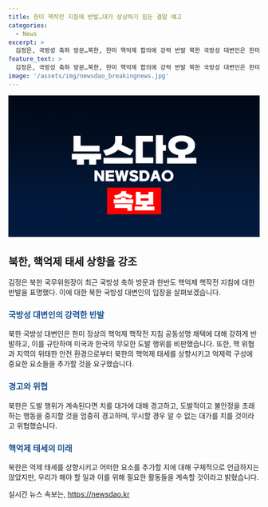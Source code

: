```yaml
---
title: 한미 핵작전 지침에 반발…대가 상상하기 힘든 결말 예고
categories:
  - News
excerpt: >
  김정은, 국방성 축하 방문…북한, 한미 핵억제 합의에 강력 반발 북한 국방성 대변인은 한미 정상의 한반도 핵억제 핵작전 지침 공동성명에 대한 강한 반발을 피력했다. 미국과 한국의 자극적 도발을 비난하며 핵 위협으로 인한 지역 안보 위협을 거론했지만, 상세한 대응책은 언급하지 않았다. 또한, 적대 국가들에 경고를 발하며 대가를 치르게 될 것이라고 위협하였다. 해당 공동성명은 핵전력 기반의 합의와 미국의 핵 자산에 대응하는 내용을 포함하고 있다.
feature_text: >
  김정은, 국방성 축하 방문…북한, 한미 핵억제 합의에 강력 반발 북한 국방성 대변인은 한미 정상의 한반도 핵억제 핵작전 지침 공동성명에 대한 강한 반발을 피력했다. 미국과 한국의 자극적 도발을 비난하며 핵 위협으로 인한 지역 안보 위협을 거론했지만, 상세한 대응책은 언급하지 않았다. 또한, 적대 국가들에 경고를 발하며 대가를 치르게 될 것이라고 위협하였다. 해당 공동성명은 핵전력 기반의 합의와 미국의 핵 자산에 대응하는 내용을 포함하고 있다.
image: '/assets/img/newsdao_breakingnews.jpg'
---
```


<p><img src="/assets/img/newsdao_breakingnews.jpg" alt="pcversion 속보" /></p>

<h2 data-ke-size="size26">북한, 핵억제 태세 상향을 강조</h2>

<p data-ke-size="size16">김정은 북한 국무위원장이 최근 국방성 축하 방문과 한반도 핵억제 핵작전 지침에 대한 반발을 표명했다. 이에 대한 북한 국방성 대변인의 입장을 살펴보겠습니다.</p>

<h3><b><span style="color: #1a5490;">국방성 대변인의 강력한 반발</span></b></h3>

<p data-ke-size="size16">북한 국방성 대변인은 한미 정상의 핵억제 핵작전 지침 공동성명 채택에 대해 강하게 반발하고, 이를 규탄하며 미국과 한국의 무모한 도발 행위를 비판했습니다. 또한, 핵 위협과 지역의 위태한 안전 환경으로부터 북한의 핵억제 태세를 상향시키고 억제력 구성에 중요한 요소들을 추가할 것을 요구했습니다.</p>

<h3><b><span style="color: #1a5490;">경고와 위협</span></b></h3>

<p data-ke-size="size16">북한은 도발 행위가 계속된다면 치를 대가에 대해 경고하고, 도발적이고 불안정을 초래하는 행동을 중지할 것을 엄중히 경고하며, 무시할 경우 알 수 없는 대가를 치를 것이라고 위협했습니다. </p>

<h3><b><span style="color: #1a5490;">핵억제 태세의 미래</span></b></h3>

<p data-ke-size="size16">북한은 억제 태세를 상향시키고 어떠한 요소를 추가할 지에 대해 구체적으로 언급하지는 않았지만, 우리가 해야 할 일과 이를 위해 필요한 활동들을 계속할 것이라고 밝혔습니다.</p>
실시간 뉴스 속보는, <a href="https://newsdao.kr" rel="dofollow">https://newsdao.kr</a>


